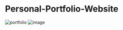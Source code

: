 # Personal-Portfolio-Website

![portfolio](https://user-images.githubusercontent.com/107783584/201030166-89468872-27a8-4c6a-aaa9-c8acb58419df.PNG)
![image](https://user-images.githubusercontent.com/107783584/201032440-42da187f-4acf-4285-b540-073a957de0b5.png)
